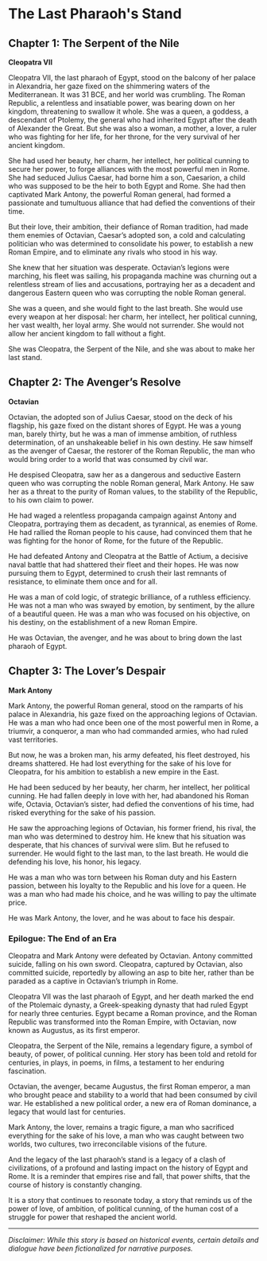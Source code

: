 
# The Last Pharaoh's Stand

## Chapter 1: The Serpent of the Nile

**Cleopatra VII**

Cleopatra VII, the last pharaoh of Egypt, stood on the balcony of her palace in Alexandria, her gaze fixed on the shimmering waters of the Mediterranean. It was 31 BCE, and her world was crumbling. The Roman Republic, a relentless and insatiable power, was bearing down on her kingdom, threatening to swallow it whole. She was a queen, a goddess, a descendant of Ptolemy, the general who had inherited Egypt after the death of Alexander the Great. But she was also a woman, a mother, a lover, a ruler who was fighting for her life, for her throne, for the very survival of her ancient kingdom.

She had used her beauty, her charm, her intellect, her political cunning to secure her power, to forge alliances with the most powerful men in Rome. She had seduced Julius Caesar, had borne him a son, Caesarion, a child who was supposed to be the heir to both Egypt and Rome. She had then captivated Mark Antony, the powerful Roman general, had formed a passionate and tumultuous alliance that had defied the conventions of their time.

But their love, their ambition, their defiance of Roman tradition, had made them enemies of Octavian, Caesar’s adopted son, a cold and calculating politician who was determined to consolidate his power, to establish a new Roman Empire, and to eliminate any rivals who stood in his way.

She knew that her situation was desperate. Octavian’s legions were marching, his fleet was sailing, his propaganda machine was churning out a relentless stream of lies and accusations, portraying her as a decadent and dangerous Eastern queen who was corrupting the noble Roman general.

She was a queen, and she would fight to the last breath. She would use every weapon at her disposal: her charm, her intellect, her political cunning, her vast wealth, her loyal army. She would not surrender. She would not allow her ancient kingdom to fall without a fight.

She was Cleopatra, the Serpent of the Nile, and she was about to make her last stand.

## Chapter 2: The Avenger’s Resolve

**Octavian**

Octavian, the adopted son of Julius Caesar, stood on the deck of his flagship, his gaze fixed on the distant shores of Egypt. He was a young man, barely thirty, but he was a man of immense ambition, of ruthless determination, of an unshakeable belief in his own destiny. He saw himself as the avenger of Caesar, the restorer of the Roman Republic, the man who would bring order to a world that was consumed by civil war.

He despised Cleopatra, saw her as a dangerous and seductive Eastern queen who was corrupting the noble Roman general, Mark Antony. He saw her as a threat to the purity of Roman values, to the stability of the Republic, to his own claim to power.

He had waged a relentless propaganda campaign against Antony and Cleopatra, portraying them as decadent, as tyrannical, as enemies of Rome. He had rallied the Roman people to his cause, had convinced them that he was fighting for the honor of Rome, for the future of the Republic.

He had defeated Antony and Cleopatra at the Battle of Actium, a decisive naval battle that had shattered their fleet and their hopes. He was now pursuing them to Egypt, determined to crush their last remnants of resistance, to eliminate them once and for all.

He was a man of cold logic, of strategic brilliance, of a ruthless efficiency. He was not a man who was swayed by emotion, by sentiment, by the allure of a beautiful queen. He was a man who was focused on his objective, on his destiny, on the establishment of a new Roman Empire.

He was Octavian, the avenger, and he was about to bring down the last pharaoh of Egypt.

## Chapter 3: The Lover’s Despair

**Mark Antony**

Mark Antony, the powerful Roman general, stood on the ramparts of his palace in Alexandria, his gaze fixed on the approaching legions of Octavian. He was a man who had once been one of the most powerful men in Rome, a triumvir, a conqueror, a man who had commanded armies, who had ruled vast territories.

But now, he was a broken man, his army defeated, his fleet destroyed, his dreams shattered. He had lost everything for the sake of his love for Cleopatra, for his ambition to establish a new empire in the East.

He had been seduced by her beauty, her charm, her intellect, her political cunning. He had fallen deeply in love with her, had abandoned his Roman wife, Octavia, Octavian’s sister, had defied the conventions of his time, had risked everything for the sake of his passion.

He saw the approaching legions of Octavian, his former friend, his rival, the man who was determined to destroy him. He knew that his situation was desperate, that his chances of survival were slim. But he refused to surrender. He would fight to the last man, to the last breath. He would die defending his love, his honor, his legacy.

He was a man who was torn between his Roman duty and his Eastern passion, between his loyalty to the Republic and his love for a queen. He was a man who had made his choice, and he was willing to pay the ultimate price.

He was Mark Antony, the lover, and he was about to face his despair.

### Epilogue: The End of an Era

Cleopatra and Mark Antony were defeated by Octavian. Antony committed suicide, falling on his own sword. Cleopatra, captured by Octavian, also committed suicide, reportedly by allowing an asp to bite her, rather than be paraded as a captive in Octavian’s triumph in Rome.

Cleopatra VII was the last pharaoh of Egypt, and her death marked the end of the Ptolemaic dynasty, a Greek-speaking dynasty that had ruled Egypt for nearly three centuries. Egypt became a Roman province, and the Roman Republic was transformed into the Roman Empire, with Octavian, now known as Augustus, as its first emperor.

Cleopatra, the Serpent of the Nile, remains a legendary figure, a symbol of beauty, of power, of political cunning. Her story has been told and retold for centuries, in plays, in poems, in films, a testament to her enduring fascination.

Octavian, the avenger, became Augustus, the first Roman emperor, a man who brought peace and stability to a world that had been consumed by civil war. He established a new political order, a new era of Roman dominance, a legacy that would last for centuries.

Mark Antony, the lover, remains a tragic figure, a man who sacrificed everything for the sake of his love, a man who was caught between two worlds, two cultures, two irreconcilable visions of the future.

And the legacy of the last pharaoh’s stand is a legacy of a clash of civilizations, of a profound and lasting impact on the history of Egypt and Rome. It is a reminder that empires rise and fall, that power shifts, that the course of history is constantly changing.

It is a story that continues to resonate today, a story that reminds us of the power of love, of ambition, of political cunning, of the human cost of a struggle for power that reshaped the ancient world.

***

*Disclaimer: While this story is based on historical events, certain details and dialogue have been fictionalized for narrative purposes.*
